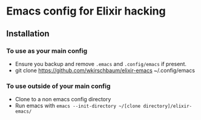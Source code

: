 # Emacs config for Elixir hacking

## Installation

### To use as your main config

- Ensure you backup and remove `.emacs` and `.config/emacs` if present. 
- git clone https://github.com/wkirschbaum/elixir-emacs ~/.config/emacs

### To use outside of your main config

- Clone to a non emacs config directory
- Run emacs with `emacs --init-directory ~/[clone directory]/elixir-emacs/`
